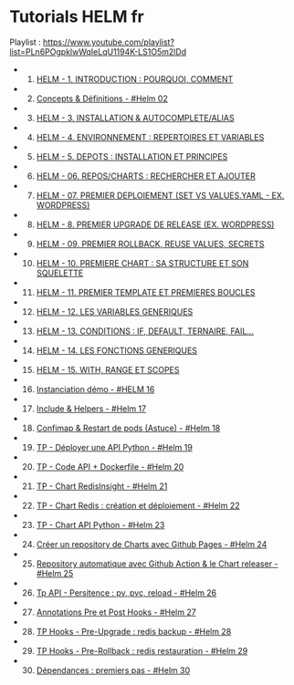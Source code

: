 # Tutorials HELM fr

Playlist : https://www.youtube.com/playlist?list=PLn6POgpklwWqIeLqU1194K-LS1O5m2lDd

- 1. [HELM - 1. INTRODUCTION : POURQUOI, COMMENT](https://www.youtube.com/watch?v=DuVxSs6ZoRA)
- 2. [Concepts & Définitions - #Helm 02](https://www.youtube.com/watch?v=McT5uhmXTB0)
- 3. [HELM - 3. INSTALLATION & AUTOCOMPLETE/ALIAS](https://www.youtube.com/watch?v=48DIOpP1SlA)
- 4. [HELM - 4. ENVIRONNEMENT : REPERTOIRES ET VARIABLES](https://www.youtube.com/watch?v=CHyjKYcS5xg)
- 5. [HELM - 5. DEPOTS : INSTALLATION ET PRINCIPES](https://www.youtube.com/watch?v=ZxkjztdgVzo)
- 6. [HELM - 06. REPOS/CHARTS : RECHERCHER ET AJOUTER](https://www.youtube.com/watch?v=L_yqRaduzh0)
- 7. [HELM - 07. PREMIER DEPLOIEMENT (SET VS VALUES.YAML - EX. WORDPRESS)](https://www.youtube.com/watch?v=gh5RclnIrrA)
- 8. [HELM - 8. PREMIER UPGRADE DE RELEASE (EX. WORDPRESS)](https://www.youtube.com/watch?v=h2QCiRumY2s)
- 9. [HELM - 09. PREMIER ROLLBACK, REUSE VALUES, SECRETS](https://www.youtube.com/watch?v=dlL6VfqF4Kg)
- 10. [HELM - 10. PREMIERE CHART : SA STRUCTURE ET SON SQUELETTE](https://www.youtube.com/watch?v=Eha7CWnZ49U)
- 11. [HELM - 11. PREMIER TEMPLATE ET PREMIERES BOUCLES](https://www.youtube.com/watch?v=CSrEpQYwaBQ)
- 12. [HELM - 12. LES VARIABLES GENERIQUES](https://www.youtube.com/watch?v=ZHctqRsweGE)
- 13. [HELM - 13. CONDITIONS : IF, DEFAULT, TERNAIRE, FAIL...](https://www.youtube.com/watch?v=_8wDUhEa_dA)
- 14. [HELM - 14. LES FONCTIONS GENERIQUES](https://www.youtube.com/watch?v=PJPge6HPonk)
- 15. [HELM - 15. WITH, RANGE ET SCOPES](https://www.youtube.com/watch?v=KTu9ls3UgPg)
- 16. [Instanciation démo - #HELM 16](https://www.youtube.com/watch?v=uegxJKyDT3Y)
- 17. [Include & Helpers - #Helm 17](https://www.youtube.com/watch?v=U50gM8vDWOY)
- 18. [Confimap & Restart de pods (Astuce) - #Helm 18](https://www.youtube.com/watch?v=7fblPnkPIss)
- 19. [TP - Déployer une API Python - #Helm 19](https://www.youtube.com/watch?v=EKab51tcRfo)
- 20. [TP - Code API + Dockerfile - #Helm 20](https://www.youtube.com/watch?v=ulaElg1ZSL4)
- 21. [TP - Chart RedisInsight - #Helm 21](https://www.youtube.com/watch?v=drZgVEsarog)
- 22. [TP - Chart Redis : création et déploiement  - #Helm 22](https://www.youtube.com/watch?v=OsOfAkpVGSU)
- 23. [TP - Chart API Python - #Helm 23](https://www.youtube.com/watch?v=SgdChjcomdQ)
- 24. [Créer un repository de Charts avec Github Pages - #Helm 24](https://www.youtube.com/watch?v=O0b3jedHuLY)
- 25. [Repository automatique avec Github Action  & le Chart releaser - #Helm 25](https://www.youtube.com/watch?v=htxlJhU0D-4)
- 26. [Tp API - Persitence : pv, pvc, reload - #Helm 26](https://www.youtube.com/watch?v=Dn-VNhpAQZU)
- 27. [Annotations Pre et Post Hooks - #Helm 27](https://www.youtube.com/watch?v=xUGs4e-5LrU)
- 28. [TP Hooks - Pre-Upgrade : redis backup - #Helm 28](https://www.youtube.com/watch?v=far4beKGL6s)
- 29. [TP Hooks - Pre-Rollback : redis restauration - #Helm 29](https://www.youtube.com/watch?v=po39N77jzI0)
- 30. [Dépendances : premiers pas - #Helm 30](https://www.youtube.com/watch?v=O45diA5Uw7k)

